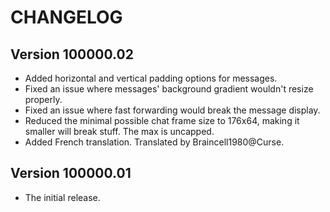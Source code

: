 # CHANGELOG

## Version 100000.02

- Added horizontal and vertical padding options for messages.
- Fixed an issue where messages' background gradient wouldn't resize properly.
- Fixed an issue where fast forwarding would break the message display.
- Reduced the minimal possible chat frame size to 176x64, making it smaller will break stuff.
  The max is uncapped.
- Added French translation. Translated by Braincell1980@Curse.

## Version 100000.01

- The initial release.
